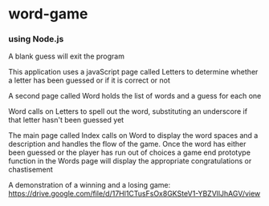 # word-game
### using Node.js

A blank guess will exit the program

This application uses a javaScript page called Letters to determine whether a letter has been guessed or if it is correct or not

A second page called Word holds the list of words and a guess for each one

Word calls on Letters to spell out the word, substituting an underscore if that letter hasn't been guessed yet

The main page called Index calls on Word to display the word spaces and a description and handles the flow of the game. Once the word has either been guessed or the player has run out of choices a game end prototype function in the Words page will display the appropriate congratulations or chastisement

A demonstration of a winning and a losing game: https://drive.google.com/file/d/17Hl1CTusFsOx8GKSteV1-YBZVllJhAGV/view
